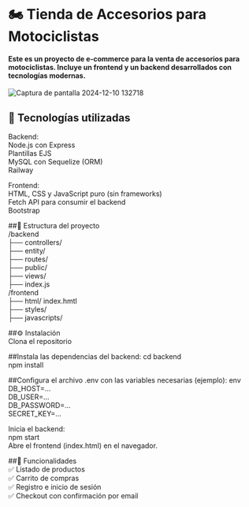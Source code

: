 # 🏍️ Tienda de Accesorios para Motociclistas
#### Este es un proyecto de e-commerce para la venta de accesorios para motociclistas. Incluye un frontend y un backend desarrollados con tecnologías modernas.

![Captura de pantalla 2024-12-10 132718](https://github.com/user-attachments/assets/3810fb61-b568-4e2c-a73b-132340827d05)

## 🚀 Tecnologías utilizadas
Backend:  
Node.js con Express  
Plantillas EJS  
MySQL con Sequelize (ORM)  
Railway  

Frontend:  
HTML, CSS y JavaScript puro (sin frameworks)  
Fetch API para consumir el backend  
Bootstrap  


##📂 Estructura del proyecto  
/backend  
  ├── controllers/  
  ├── entity/  
  ├── routes/  
  ├── public/  
  ├── views/  
  ├── index.js  
/frontend  
  ├── html/ index.hmtl    
  ├── styles/  
  ├── javascripts/  
    
##⚙️ Instalación  
Clona el repositorio

##Instala las dependencias del backend: 
cd backend  
npm install


##Configura el archivo .env con las variables necesarias (ejemplo):
env  
DB_HOST=...  
DB_USER=...  
DB_PASSWORD=...  
SECRET_KEY=...  


Inicia el backend:  
npm start  
Abre el frontend (index.html) en el navegador.  

##📌 Funcionalidades  
✅ Listado de productos  
✅ Carrito de compras  
✅ Registro e inicio de sesión  
✅ Checkout con confirmación por email  
